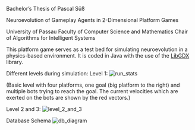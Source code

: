 Bachelor’s Thesis of Pascal Süß

Neuroevolution of Gameplay Agents in 2-Dimensional Platform Games

University of Passau
Faculty of Computer Science and Mathematics
Chair of Algorithms for Intelligent Systems

This platform game serves as a test bed for simulating neuroevolution in a physics-based environment. 
It is coded in Java with the use of the [LibGDX](https://github.com/libgdx/libgdx/) library.

Different levels during simulation:
Level 1:
![run_stats](https://github.com/Suesspas/BachelorThesis/assets/22881635/0eec5ee0-7af6-4857-ab05-1645266bca50)

(Basic level with four platforms, one goal (big platform to the right) and multiple bots trying to reach the goal. The current velocities which are exerted on the
bots are shown by the red vectors.)



Level 2 and 3:
![level_2_and_3](https://github.com/Suesspas/BachelorThesis/assets/22881635/386518e6-ef3b-430d-88d9-0ee27da143d2)



Database Schema
![db_diagram](https://github.com/Suesspas/BachelorThesis/assets/22881635/afada3df-5a30-4b0e-9b91-27253157c147)
